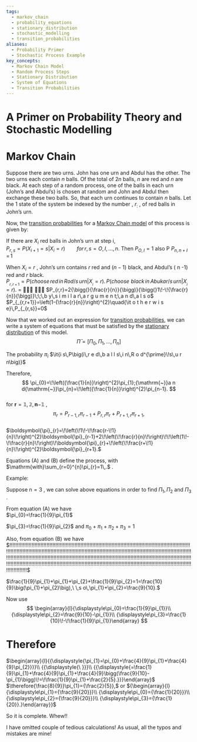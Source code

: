 ```yaml
---
tags:
  - markov_chain
  - probability_equations
  - stationary_distribution
  - stochastic_modelling
  - transition_probabilities
aliases:
  - Probability Primer
  - Stochastic Process Example
key_concepts:
  - Markov Chain Model
  - Random Process Steps
  - Stationary Distribution
  - System of Equations
  - Transition Probabilities
---
```


# A Primer on Probability Theory and Stochastic  Modelling  

# Markov Chain  

Suppose there are two urns.  John has one urn and Abdul has the other. The two urns each  contain   $n$   balls. Of the total of  $2n$   balls,  $n$   are red and  $n$   are black. At each step of a random  process, one of the balls in each urn (John’s and Abdul’s) is chosen at random and John and  Abdul then exchange these two balls. So, that each urn continues to contain  $n$   balls. Let the  1 state of the system be indexed by the number ,  $r_{:}$  , of red balls in John’s urn.  

Now, the [transition probabilities](.md) for a [Markov Chain model](.md) of this process is given by:  

If there are   $X_{i}$   red balls in John’s urn at step i,  
$P_{r,s}=P\big(X_{i+1}=s\big|X_{i}=r\big)\qquad\mathit{f o r\,r},\,s=O,\,I,\,...,\,n.$    Then  $P_{O,I}=1$    also P  $P_{n,n+I}\,=\,1$  

When  $X_{i}=r$  , John’s urn contains  $r$   red and   $(n{-}1)$   black, and Abdul’s ( n -1) red and  $r$    black.  
$P_{_{r,r+1}}=P\big({c h o o s e\,r e d\,i n\,R o d/s\,u r n}\big|X_{_{i}}=r\big).\,P\big({c h o o s e\,\,b l a c k\,i n\,A b u k a r/s\,u r n}\big|X_{_{i}}=r\big).$  =      $P_{r,r}=2{\bigg(}{\frac{r}{n}}{\bigg)}{\bigg(}1\!-\!{\frac{r}{n}}{\bigg)}\;\;\,b y\,s i m i l a r\,a r g u m e n t;\,a n d\,a l s o$     $P_{_{r,r+1}}=\left(1-{\frac{r}{n}}\right)^{2}\quad{\it o t h e r w i s e}\,P_{_{r,s}}=0$  

Now that we worked out an expression for [transition probabilities](.md), we can write a system of  equations that must be satisfied by the [stationary distribution](.md) of this model.  
$$
\bar{\Pi}=\left[\Pi_{0},\Pi_{1},...,\Pi_{n}\right]
$$  

The probability   $\pi_{i}$     $\it{i s\,P\big(i\,r e d\,b a l l s\,i n\,R o d^{\prime}\!s\,u r n\big)}$  

Therefore,  
$$
\pi_{0}=\!\left({\frac{1}{n}}\right)^{2}\pi_{1};{\mathrm{~}}a n d{\mathrm{~}}\pi_{n}=\!\left({\frac{1}{n}}\right)^{2}\pi_{n-1}.
$$  
for   $\mathbf{r}=\mathbb{1},\mathbb{2},\mathbf{n}\mathbb{-}\mathbb{1}$  ,  
$$
\pi_{r}=P_{r-1,r}\pi_{r-1}+P_{r,r}\pi_{r}+P_{r+1,r}\pi_{r+1},
$$  
$\boldsymbol{\pi}_{r}=\!\left(\!1\!-\!\frac{r-\!1}{n}\!\right)^{2}\boldsymbol{\pi}_{r-1}+2\!\left(\!\frac{r}{n}\!\right)\!\!\left(1\!-\!\frac{r}{n}\!\right)\!\boldsymbol{\pi}_{r}+\!\left(\!\frac{r+\!1}{n}\!\right)^{2}\boldsymbol{\pi}_{r+1}.$  

Equations (A) and (B) define the process, with  $\mathrm{with}\sum_{r=0}^{n}\pi_{r}=1\,.$  .  

Example:  

Suppose  $\mathsf{n}=3$  , we can solve above equations in order to find  $\Pi_{1},\Pi_{2}$   and  $\Pi_{3}$   .  

From equation (A) we have  
$\pi_{0}=\frac{1}{9}\pi_{1}$   

  $\pi_{3}=\frac{1}{9}\pi_{2}$    and   $\pi_{0}+\pi_{1}+\pi_{2}+\pi_{3}=1$  

Also, from equation (B) we have  
$\!\!\!\!\!\!\!\!\!\!\!\!\!\!\!\!\!\!\!\!\!\!\!\!\!\!\!\!\!\!\!\!\!\!\!\!\!\!\!\!\!\!\!\!\!\!\!\!\!\!\!\!\!\!\!\!\!\!\!\!\!\!\!\!\!\!\!\!\!\!\!\!\!\!\!\!\!\!\!\!\!\!\!\!\!\!\!\!\!\!\!\!\!\!\!\!\!\!\!\!\!\!\!\!\!\!\!\!\!\!\!\!\!\!\!\!\!\!\!\!\!\!\!\!\!\!\!\!\!\!\!\!\!\!\!\!\!\!\!\!\!\!\!\!\!\!\!\!\!\!\!\!\!\!\!\!\!\!\!\!\!\!\!\!\!\!\!\!\!\!\!\!\!\!\!\!\!\!\!\!\!\!\!\!\!\!\!\!\!\!\!\!\!\!\!\!\!\!\!\!\!\!\!\!\!\!\!\!\!\!\!\!\!\!\!\!\!\!\!\!\!\!\!\!\!\!\!\!\!\!\!\!\!\!\!\!\!\!\!\!\!\!\!\!\!\!\!\!\!\!\!\!\!\!\!\!\!\!\!\!\!\!\!\!\!\!\!\!\!\!\!\!\!\!\!\!\!\!\!\!\!\!\!\!\!\!\!\!\!\!\!\!\!\!\!\!\!\!\!\!\!\!\!\!\!\!\!\!\!\!\!\!\!\!\!\!\!\!\!\!\!\!\!\!\!\!\!\!\!\!\!\!\!\!\!\!\!\!\!\!\!\!\!\!\!\!\!\!\!\!\!\!\!\!\!\!\!\!\!\!\!\!\!\!\!\!\!\!\!\!\!\!\!\!\!\!\!\!\!\!\!\!\!\!\!\!\!\!\!\!\!\!\!\!\!\!\!\!\!\!\!\!\!\!\!\!\!\!\!\!\!\!\!\!\!\!\!\!\!\!\!\!\!\!\!\!\!\!\!\!\!\!\!\!\!\!\!\!\!\!\!\!\!\!\!\!\!\!\!\!\!\!\!\!\!\!\!\!\!\!\!\!\!\!\!\!\!\!\!\!\!\!\!\!\!\!\!\!\!\!\!\!\!\!\!\!\!\!\!\!\!\!\!\!\!\!\!\!\!\!\!\!\!\!\!\!\!\!\!\!\!\$   

  $\frac{1}{9}\pi_{1}+\pi_{1}+\pi_{2}+\frac{1}{9}\pi_{2}=1=\frac{10}{9}\big(\pi_{1}+\pi_{2}\big),\ \,s o\,\pi_{1}+\pi_{2}=\frac{9}{10}.$  

Now use  
$$
\begin{array}{l}{\displaystyle\pi_{0}=\frac{1}{9}\pi_{1}}\\ {\displaystyle\pi_{2}=\frac{9}{10}-\pi_{1}}\\ {\displaystyle\pi_{3}=\frac{1}{10}\!-\!\frac{1}{9}\pi_{1}}\end{array}
$$  
# Therefore  
$\begin{array}{l}{{\displaystyle{\pi_{1}=\pi_{0}+\frac{4}{9}\pi_{1}+\frac{4}{9}\pi_{2}}}}\\ {{\displaystyle{\ }}}\\ {{\displaystyle{=\frac{1}{9}\pi_{1}+\frac{4}{9}\pi_{1}+\frac{4}{9}\bigg(\frac{9}{10}-\pi_{1}\bigg)\!=\!\frac{1}{9}\pi_{1}+\frac{2}{5}.}}}\end{array}$   
  $\therefore{\frac{8}{9}}\pi_{1}={\frac{2}{5}},$  or    ${\begin{array}{l}{\displaystyle\pi_{1}={\frac{9}{20}}}\\ {\displaystyle\pi_{0}={\frac{1}{20}}}\\ {\displaystyle\pi_{2}={\frac{9}{20}}}\\ {\displaystyle\pi_{3}={\frac{1}{20}}.}\end{array}}$  

So it is complete. Whew!!  

I have omitted couple of tedious calculations! As usual, all the typos and mistakes are  mine!  